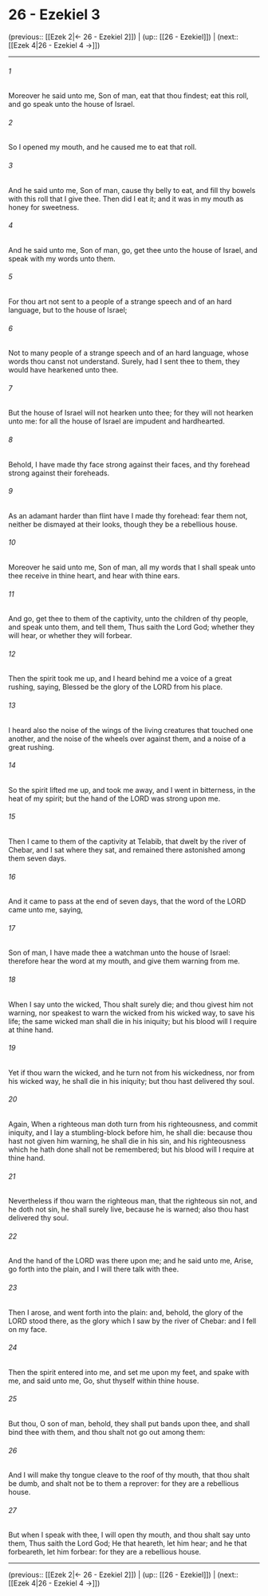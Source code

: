 # 26 - Ezekiel 3

(previous:: [[Ezek 2|← 26 - Ezekiel 2]]) | (up:: [[26 - Ezekiel]]) | (next:: [[Ezek 4|26 - Ezekiel 4 →]])

***


###### 1 
Moreover he said unto me, Son of man, eat that thou findest; eat this roll, and go speak unto the house of Israel. 

###### 2 
So I opened my mouth, and he caused me to eat that roll. 

###### 3 
And he said unto me, Son of man, cause thy belly to eat, and fill thy bowels with this roll that I give thee. Then did I eat it; and it was in my mouth as honey for sweetness. 

###### 4 
And he said unto me, Son of man, go, get thee unto the house of Israel, and speak with my words unto them. 

###### 5 
For thou art not sent to a people of a strange speech and of an hard language, but to the house of Israel; 

###### 6 
Not to many people of a strange speech and of an hard language, whose words thou canst not understand. Surely, had I sent thee to them, they would have hearkened unto thee. 

###### 7 
But the house of Israel will not hearken unto thee; for they will not hearken unto me: for all the house of Israel are impudent and hardhearted. 

###### 8 
Behold, I have made thy face strong against their faces, and thy forehead strong against their foreheads. 

###### 9 
As an adamant harder than flint have I made thy forehead: fear them not, neither be dismayed at their looks, though they be a rebellious house. 

###### 10 
Moreover he said unto me, Son of man, all my words that I shall speak unto thee receive in thine heart, and hear with thine ears. 

###### 11 
And go, get thee to them of the captivity, unto the children of thy people, and speak unto them, and tell them, Thus saith the Lord God; whether they will hear, or whether they will forbear. 

###### 12 
Then the spirit took me up, and I heard behind me a voice of a great rushing, saying, Blessed be the glory of the LORD from his place. 

###### 13 
I heard also the noise of the wings of the living creatures that touched one another, and the noise of the wheels over against them, and a noise of a great rushing. 

###### 14 
So the spirit lifted me up, and took me away, and I went in bitterness, in the heat of my spirit; but the hand of the LORD was strong upon me. 

###### 15 
Then I came to them of the captivity at Telabib, that dwelt by the river of Chebar, and I sat where they sat, and remained there astonished among them seven days. 

###### 16 
And it came to pass at the end of seven days, that the word of the LORD came unto me, saying, 

###### 17 
Son of man, I have made thee a watchman unto the house of Israel: therefore hear the word at my mouth, and give them warning from me. 

###### 18 
When I say unto the wicked, Thou shalt surely die; and thou givest him not warning, nor speakest to warn the wicked from his wicked way, to save his life; the same wicked man shall die in his iniquity; but his blood will I require at thine hand. 

###### 19 
Yet if thou warn the wicked, and he turn not from his wickedness, nor from his wicked way, he shall die in his iniquity; but thou hast delivered thy soul. 

###### 20 
Again, When a righteous man doth turn from his righteousness, and commit iniquity, and I lay a stumbling-block before him, he shall die: because thou hast not given him warning, he shall die in his sin, and his righteousness which he hath done shall not be remembered; but his blood will I require at thine hand. 

###### 21 
Nevertheless if thou warn the righteous man, that the righteous sin not, and he doth not sin, he shall surely live, because he is warned; also thou hast delivered thy soul. 

###### 22 
And the hand of the LORD was there upon me; and he said unto me, Arise, go forth into the plain, and I will there talk with thee. 

###### 23 
Then I arose, and went forth into the plain: and, behold, the glory of the LORD stood there, as the glory which I saw by the river of Chebar: and I fell on my face. 

###### 24 
Then the spirit entered into me, and set me upon my feet, and spake with me, and said unto me, Go, shut thyself within thine house. 

###### 25 
But thou, O son of man, behold, they shall put bands upon thee, and shall bind thee with them, and thou shalt not go out among them: 

###### 26 
And I will make thy tongue cleave to the roof of thy mouth, that thou shalt be dumb, and shalt not be to them a reprover: for they are a rebellious house. 

###### 27 
But when I speak with thee, I will open thy mouth, and thou shalt say unto them, Thus saith the Lord God; He that heareth, let him hear; and he that forbeareth, let him forbear: for they are a rebellious house.

***

(previous:: [[Ezek 2|← 26 - Ezekiel 2]]) | (up:: [[26 - Ezekiel]]) | (next:: [[Ezek 4|26 - Ezekiel 4 →]])
